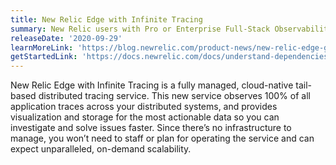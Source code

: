 ```yaml
---
title: New Relic Edge with Infinite Tracing
summary: New Relic users with Pro or Enterprise Full-Stack Observability can now access and benefit from New Relic Edge.
releaseDate: '2020-09-29'
learnMoreLink: 'https://blog.newrelic.com/product-news/new-relic-edge-ga/'
getStartedLink: 'https://docs.newrelic.com/docs/understand-dependencies/distributed-tracing/get-started/how-new-relic-distributed-tracing-works#tail-based'
---
```


New Relic Edge with Infinite Tracing is a fully managed, cloud-native tail-based distributed tracing service. This new service observes 100% of all application traces across your distributed systems, and provides visualization and storage for the most actionable data so you can investigate and solve issues faster. Since there’s no infrastructure to manage, you won’t need to staff or plan for operating the service and can expect unparalleled, on-demand scalability.

